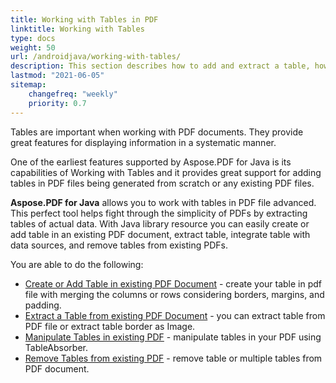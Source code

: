 ```yaml
---
title: Working with Tables in PDF 
linktitle: Working with Tables
type: docs
weight: 50
url: /androidjava/working-with-tables/
description: This section describes how to add and extract a table, how to manipulate and integrate a table using the Java library.
lastmod: "2021-06-05"
sitemap:
    changefreq: "weekly"
    priority: 0.7
---
```


Tables are important when working with PDF documents. They provide great features for displaying information in a systematic manner.

One of the earliest features supported by Aspose.PDF for Java is its capabilities of Working with Tables and it provides great support for adding tables in PDF files being generated from scratch or any existing PDF files.

**Aspose.PDF for Java** allows you to work with tables in PDF file advanced. This perfect tool helps fight through the simplicity of PDFs by extracting tables of actual data. With Java library resource you can easily create or add table in an existing PDF document, extract table, integrate table with data sources, and remove tables from existing PDFs.

You are able to do the following:

- [Create or Add Table in existing PDF Document](/pdf/java/add-table-in-existing-pdf-document/) - create your table in pdf file with merging the columns or rows сonsidering borders, margins, and padding.
- [Extract a Table from existing PDF Document](/pdf/java/extract-table-from-existing-pdf-document/) - you can extract table from PDF file or extract table border as Image.
- [Manipulate Tables in existing PDF](/pdf/java/manipulate-tables-in-existing-pdf/) - manipulate tables in your PDF using TableAbsorber.
- [Remove Tables from existing PDF](/pdf/java/remove-tables-from-existing-pdf/) - remove table or multiple tables from PDF document.
